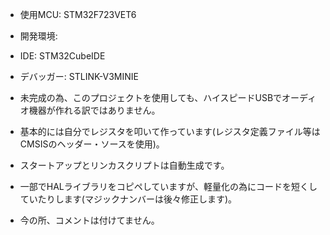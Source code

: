  - 使用MCU: STM32F723VET6
 - 開発環境:
  - IDE: STM32CubeIDE
  - デバッガー: STLINK-V3MINIE

 - 未完成の為、このプロジェクトを使用しても、ハイスピードUSBでオーディオ機器が作れる訳ではありません。
 - 基本的には自分でレジスタを叩いて作っています(レジスタ定義ファイル等はCMSISのヘッダー・ソースを使用)。
 - スタートアップとリンカスクリプトは自動生成です。
 - 一部でHALライブラリをコピペしていますが、軽量化の為にコードを短くしていたりします(マジックナンバーは後々修正します)。
 - 今の所、コメントは付けてません。
